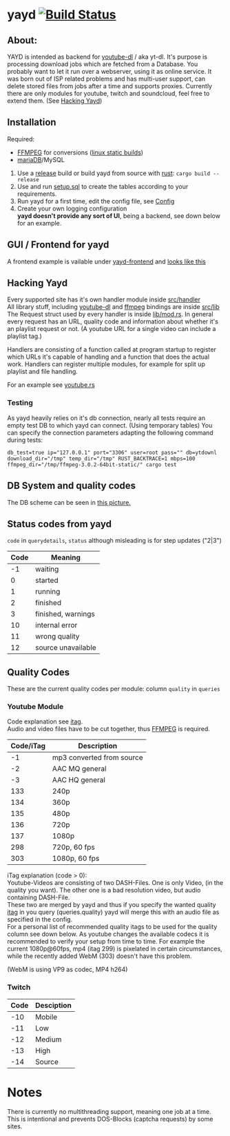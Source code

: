 # yayd [![Build Status](https://travis-ci.org/0xpr03/yayd.svg?branch=master)](https://travis-ci.org/0xpr03/yayd)

## About:  
YAYD is intended as backend for [youtube-dl] / aka yt-dl. It's purpose is processing download jobs which are fetched from a Database. You probably want to
let it run over a webserver, using it as online service.
It was born out of ISP related problems and has multi-user support, can delete stored files from jobs after a time and supports proxies.
Currently there are only modules for youtube, twitch and soundcloud, feel free to extend them. (See [Hacking Yayd](#hacking-yayd))

## Installation

Required:  
* [FFMPEG] for conversions ([linux static builds](https://www.johnvansickle.com/ffmpeg/))
* [mariaDB]/MySQL

1. Use a [release] build or build yayd from source with [rust]: `cargo build --release`
2. Use and run [setup.sql] to create the tables according to your requirements.
3. Run yayd for a first time, edit the config file, see [Config](config.md)
4. Create your own logging configuration  
**yayd doesn't provide any sort of UI**, being a backend, see down below for an example.

## GUI / Frontend for yayd

A frontend example is vailable under [yayd-frontend] and [looks like this](docs/yayd_gui.png)

## Hacking Yayd

Every supported site has it's own handler module inside [src/handler](src/handler/)  
All library stuff, including [youtube-dl] and [ffmpeg] bindings are inside [src/lib](src/lib/)  
The Request struct used by every handler is inside [lib/mod.rs](src/lib/mod.rs#L36).
In general every request has an URL, quality code and information about whether it's an playlist request or not.
(A youtube URL for a single video can include a playlist tag.)

Handlers are consisting of a function called at program startup to register which URLs it's capable of handling
and a function that does the actual work. Handlers can register multiple modules, for example for split up playlist and file handling.

For an example see [youtube.rs](src/handler/youtube.rs)

### Testing

As yayd heavily relies on it's db connection, nearly all tests require an empty test DB to which yayd can connect. (Using temporary tables)
You can specify the connection parameters adapting the following command during tests:
```
db_test=true ip="127.0.0.1" port="3306" user=root pass="" db=ytdownl download_dir="/tmp" temp_dir="/tmp" RUST_BACKTRACE=1 mbps=100 ffmpeg_dir="/tmp/ffmpeg-3.0.2-64bit-static/" cargo test
```

## DB System and quality codes

The DB scheme can be seen in [this picture.](docs/rdm.svg)

## Status codes from yayd
`code` in `querydetails`, `status` although misleading is for step updates ("2|3")

| Code | Meaning |
|---|---|
| -1 | waiting |
| 0 | started |
| 1 | running |
| 2 | finished |
| 3 | finished, warnings |
| 10 | internal error |
| 11 | wrong quality |
| 12 | source unavailable |

## Quality Codes

These are the current quality codes per module:
column `quality` in `queries`

### Youtube Module

Code explanation see [itag](https://en.wikipedia.org/wiki/YouTube#Quality_and_formats).  
Audio and video files have to be cut together, thus [FFMPEG] is required.

| Code/iTag | Description |
| --- | --- |
| -1 | mp3 converted from source |
| -2 | AAC MQ general |
| -3 | AAC HQ general |
| 133 | 240p |
| 134 | 360p |
| 135 | 480p |
| 136 | 720p |
| 137 | 1080p |
| 298 | 720p, 60 fps |
| 303 | 1080p, 60 fps |

iTag explanation (code > 0):  
Youtube-Videos are consisting of two DASH-Files. One is only Video, (in the quality you want).
The other one is a bad resolution video, but audio containing DASH-File.  
These two are merged by yayd and thus if you specify the wanted quality [itag] in you query (queries.quality) 
yayd will merge this with an audio file as specified in the config.  
For a personal list of recommended quality itags to be used for the quality column see down below.
As youtube changes the available codecs it is recommended to verify your setup from time to time.
For example the current 1080p@60fps, mp4 (itag 299) is pixelated in certain circumstances, while the recently added
WebM (303) doesn't have this problem.  
  
(WebM is using VP9 as codec, MP4 h264)

### Twitch

| Code | Desciption |
| --- | --- |
| -10 | Mobile |
| -11 | Low |
| -12 | Medium |
| -13 | High |
| -14 | Source |

# Notes

There is currently no multithreading support, meaning one job at a time. This is intentional and prevents DOS-Blocks (captcha requests) by some sites.

   [youtube-dl]: <https://yt-dl.org>
   [FFMPEG]: <http://ffmpeg.org/>
   [mariadb]: <https://mariadb.org/>
   [rust]: <http://rust-lang.org/>
   [yayd-frontend]: <https://github.com/0xpr03/yayd-frontend>
   [release]: <https://github.com/0xpr03/yayd/releases>
   [setup.sql]: <setup.sql>
   [itag]: <https://en.wikipedia.org/wiki/YouTube#Quality_and_formats>
